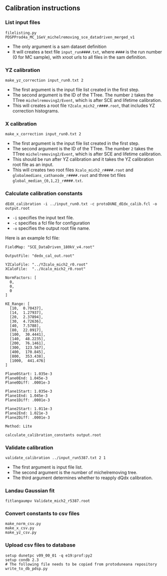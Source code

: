 ## Calibration instructions

### List input files

```
filelisting.py PDSPProd4a_MC_1GeV_michelremoving_sce_datadriven_merged_v1
```

- The only argument is a sam dataset definition
- It will creates a text file `input_run####.txt`, where `####` is the run number (0 for MC sample), with xroot urls to all files in the sam definition.

### YZ calibration

```
make_yz_correction input_run0.txt 2
```

- The first argument is the input file list created in the first step.
- The second argument is the ID of the TTree. The number `2` takes the TTree `michelremoving2/Event`, which is after SCE and lifetime calibration.
- This will creates a root file `YZcalo_mich2_r####.root`, that includes YZ correction histograms.

### X calibration

```
make_x_correction input_run0.txt 2
```

- The first argument is the input file list created in the first step.
- The second argument is the ID of the TTree. The number `2` takes the TTree `michelremoving2/Event`, which is after SCE and lifetime calibration.
- This should be run after YZ calibration and it takes the YZ calibration root file as an input.
- This will creates two root files `Xcalo_mich2_r####.root` and `globalmedians_cathanode_r####.root` and three txt files `global_median_{0,1,2}_r####.txt`.

### Calculate calibration constants

```
dEdX_calibration -i ../input_run0.txt -c protoDUNE_dEdx_calib.fcl -o output.root
```

- `-i` specifies the input text file.
- `-c` specifies a fcl file for configuration
- `-o` specifies the output root file name.

Here is an example fcl file:

```
FieldMap: "SCE_DataDriven_180kV_v4.root"

OutputFile: "dedx_cal_out.root"

YZCaloFile: "../YZcalo_mich2_r0.root"
XCaloFile:  "../Xcalo_mich2_r0.root"

NormFactors: [
  0,
  0,
  0
]

KE_Range: [
  [10,  0.70437],
  [14,  1.27937],
  [20,  2.37894],
  [30,  4.72636],
  [40,  7.5788],
  [80,  22.0917],
  [100,  30.4441],
  [140,  48.2235],
  [200,  76.1461],
  [300,  123.567],
  [400,  170.845],
  [800,  353.438],
  [1000,  441.476]
]

Plane0Start: 1.035e-3
Plane0End: 1.045e-3
Plane0Diff: .0001e-3

Plane1Start: 1.035e-3
Plane1End: 1.045e-3
Plane1Diff: .0001e-3

Plane2Start: 1.011e-3
Plane2End: 1.021e-3
Plane2Diff: .0001e-3

Method: Lite
```

```
calculate_calibration_constants output.root
```

### Validate calibration

```
validate_calibration ../input_run5387.txt 2 1
```

- The first argument is input file list.
- The second argument is the number of michelremoving tree.
- The third argument determines whether to reapply dQdx calibration.

### Landau Gaussian fit

```
fitlangaumpv Validate_mich2_r5387.root
```

### Convert constants to csv files

```
make_norm_csv.py
make_x_csv.py
make_yz_csv.py
```

### Upload csv files to database

```
setup dunetpc v09_00_01 -q e19:prof:py2
setup condb 2.3
# The following file needs to be copied from protoduneana repository
write_to_db_pdsp.py
```
